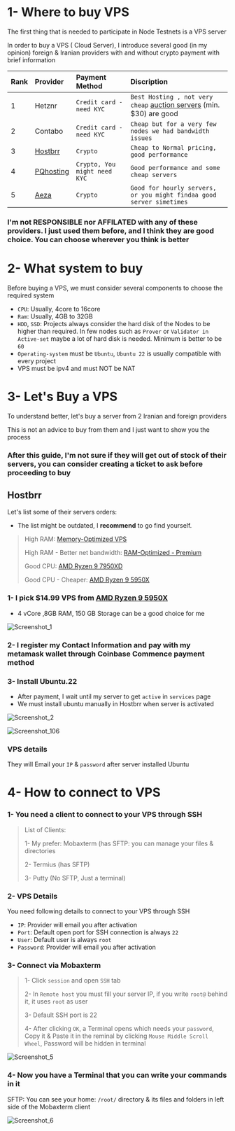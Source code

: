 # 1- Where to buy VPS

The first thing that is needed to participate in Node Testnets is a VPS server

In order to buy a VPS ( Cloud Server), I introduce several good (in my opinion) foreign & Iranian providers with and without crypto payment with brief information

| Rank | Provider |   Payment Method   | Discription                     |
| :-------- | :-------- | :------- | :-------------------------------- |
| 1      | Hetznr      | `Credit card - need KYC` | `Best Hosting , not very cheap`  [auction servers](https://www.hetzner.com/sb/) (min. $30) are good |
| 2      | Contabo      | `Credit card - need KYC` | `Cheap but for a very few nodes we had bandwidth issues` |
| 3      | [Hostbrr](https://my.hostbrr.com/order/forms/a/NTMxNw==)      | `Crypto` | `Cheap to Normal pricing, good performance` |
| 4     | [PQhosting](https://pq.hosting/?from=687947)     | `Crypto, You might need KYC` | `Good performance and some cheap servers` |
| 5     | [Aeza](https://aeza.net/?ref=392339)     | `Crypto` | `Good for hourly servers, or you might findaa good server simetimes` |




### I'm not RESPONSIBLE nor AFFILATED with any of these providers. I just used them before, and I think they are good choice. You can choose wherever you think is better

#

# 2- What system to buy
Before buying a VPS, we must consider several components to choose the required system

* `CPU`: Usually, 4core to 16core
* `Ram`: Usually, 4GB to 32GB
* `HDD`, `SSD`: Projects always consider the hard disk of the Nodes to be higher than required. In few nodes such as `Prover` or `Validator in Active-set` maybe a lot of hard disk is needed. Minimum is better to be `60` 
* `Operating-system` must be `Ubuntu`, `Ubuntu 22` is usually compatible with every project
* VPS must be ipv4 and must NOT be NAT

#

# 3- Let's Buy a VPS
To understand better, let's buy a server from 2 Iranian and foreign providers

This is not an advice to buy from them and I just want to show you the process

### After this guide, I'm not sure if they will get out of stock of their servers, you can consider creating a ticket to ask before proceeding to buy

## Hostbrr
Let's list some of their servers orders:
* The list might be outdated, I **recommend** to go find yourself.

> High RAM: [Memory-Optimized VPS](https://my.hostbrr.com/order/main/packages/largeram/?group_id=23&a=NTMxNw==)
> 
> High RAM - Better net bandwidth: [RAM-Optimized - Premium](https://my.hostbrr.com/order/main/packages/largeram/?group_id=38&a=NTMxNw==)
> 
> Good CPU: [AMD Ryzen 9 7950XD](https://my.hostbrr.com/order/main/packages/vps7950/?group_id=14&a=NTMxNw==)
> 
> Good CPU - Cheaper: [AMD Ryzen 9 5950X](https://my.hostbrr.com/order/main/packages/vpsgermany/?group_id=13&a=NTMxNw==)

### 1- I pick $14.99 VPS from [AMD Ryzen 9 5950X](https://my.hostbrr.com/order/main/packages/vpsgermany/?group_id=13&a=NTMxNw==)

* 4 vCore ,8GB RAM, 150 GB Storage can be a good choice for me

![Screenshot_1](https://github.com/user-attachments/assets/3e1cf6a4-583a-41c6-a300-5d3e1b6d0dc2)

### 2- I register my Contact Information and pay with my metamask wallet through Coinbase Commence payment method

### 3- Install Ubuntu.22
* After payment, I wait until my server to get `active` in `services` page
* We must install ubuntu manually in Hostbrr when server is activated

![Screenshot_2](https://github.com/user-attachments/assets/fd9b2384-dba7-4b7b-a4a2-6d457b66ff12)

![Screenshot_106](https://github.com/user-attachments/assets/a55459d4-9520-494a-9f2a-ae76f8c6cc0d)


### VPS details
They will Email your `IP` & `password` after server installed Ubuntu

#

# 4- How to connect to VPS
### 1- You need a client to connect to your VPS through SSH
> List of Clients:
>
> 1- My prefer: Mobaxterm (has SFTP: you can manage your files & directories
>
> 2- Termius (has SFTP)
>
> 3- Putty (No SFTP, Just a terminal)

### 2- VPS Details
You need following details to connect to your VPS through SSH
* `IP`: Provider will email you after activation
* `Port`: Default open port for SSH connection is always `22`
* `User`: Default user is always `root`
* `Password`: Provider will email you after activation

### 3- Connect via Mobaxterm
> 1- Click `session` and open `SSH` tab
>
> 2- In `Remote host` you must fill your server IP, if you write `root@` behind it, it uses `root` as user
>
> 3- Default SSH port is 22
>
> 4- After clicking `OK`, a Terminal opens which needs your `password`, Copy it & Paste it in the reminal by clicking `Mouse Middle Scroll Wheel`, Password will be hidden in terminal
> 
![Screenshot_5](https://github.com/user-attachments/assets/5c63934d-df07-4287-b87a-b98c6eb31156)

### 4- Now you have a Terminal that you can write your commands in it
SFTP: You can see your home: `/root/` directory & its files and folders in left side of the Mobaxterm client

![Screenshot_6](https://github.com/user-attachments/assets/1e42f11e-c621-446a-9400-2ecab6e92546)



